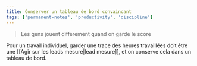```yaml
---
title: Conserver un tableau de bord convaincant
tags: ['permanent-notes', 'productivity', 'discipline']
---
```


> Les gens jouent différement quand on garde le score

Pour un travail individuel, garder une trace des heures travaillées doit être une [[Agir sur les leads mesure|lead mesure]], et on conserve cela dans un tableau de bord. 

